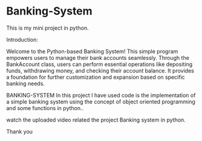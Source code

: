 
# Banking-System
This is my mini project in python.

Introduction:
 
Welcome to the Python-based Banking System! This simple program empowers users to manage their bank accounts seamlessly. Through the BankAccount class, users can perform essential operations like depositing funds, withdrawing money, and checking their account balance. It provides a foundation for further customization and expansion based on specific banking needs.





BANKING-SYSTEM
In this project I have used code is the implementation of a simple banking system using the concept of object oriented programming and some functions in python..


watch the uploaded video related the project Banking system in python.



Thank you 
